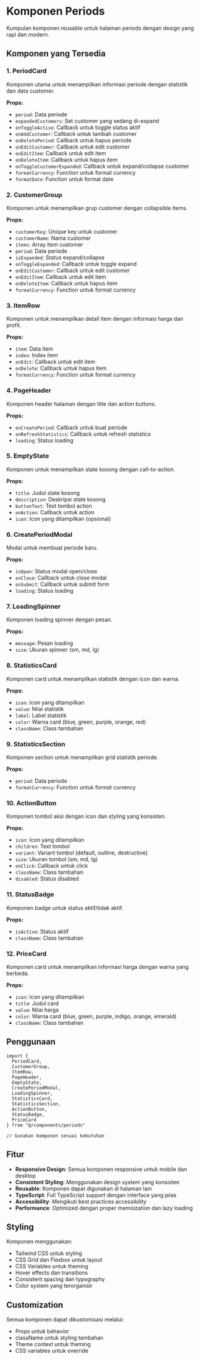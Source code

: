 # Komponen Periods

Kumpulan komponen reusable untuk halaman periods dengan design yang rapi dan modern.

## Komponen yang Tersedia

### 1. PeriodCard
Komponen utama untuk menampilkan informasi periode dengan statistik dan data customer.

**Props:**
- `period`: Data periode
- `expandedCustomers`: Set customer yang sedang di-expand
- `onToggleActive`: Callback untuk toggle status aktif
- `onAddCustomer`: Callback untuk tambah customer
- `onDeletePeriod`: Callback untuk hapus periode
- `onEditCustomer`: Callback untuk edit customer
- `onEditItem`: Callback untuk edit item
- `onDeleteItem`: Callback untuk hapus item
- `onToggleCustomerExpanded`: Callback untuk expand/collapse customer
- `formatCurrency`: Function untuk format currency
- `formatDate`: Function untuk format date

### 2. CustomerGroup
Komponen untuk menampilkan grup customer dengan collapsible items.

**Props:**
- `customerKey`: Unique key untuk customer
- `customerName`: Nama customer
- `items`: Array item customer
- `period`: Data periode
- `isExpanded`: Status expand/collapse
- `onToggleExpanded`: Callback untuk toggle expand
- `onEditCustomer`: Callback untuk edit customer
- `onEditItem`: Callback untuk edit item
- `onDeleteItem`: Callback untuk hapus item
- `formatCurrency`: Function untuk format currency

### 3. ItemRow
Komponen untuk menampilkan detail item dengan informasi harga dan profit.

**Props:**
- `item`: Data item
- `index`: Index item
- `onEdit`: Callback untuk edit item
- `onDelete`: Callback untuk hapus item
- `formatCurrency`: Function untuk format currency

### 4. PageHeader
Komponen header halaman dengan title dan action buttons.

**Props:**
- `onCreatePeriod`: Callback untuk buat periode
- `onRefreshStatistics`: Callback untuk refresh statistics
- `loading`: Status loading

### 5. EmptyState
Komponen untuk menampilkan state kosong dengan call-to-action.

**Props:**
- `title`: Judul state kosong
- `description`: Deskripsi state kosong
- `buttonText`: Text tombol action
- `onAction`: Callback untuk action
- `icon`: Icon yang ditampilkan (opsional)

### 6. CreatePeriodModal
Modal untuk membuat periode baru.

**Props:**
- `isOpen`: Status modal open/close
- `onClose`: Callback untuk close modal
- `onSubmit`: Callback untuk submit form
- `loading`: Status loading

### 7. LoadingSpinner
Komponen loading spinner dengan pesan.

**Props:**
- `message`: Pesan loading
- `size`: Ukuran spinner (sm, md, lg)

### 8. StatisticsCard
Komponen card untuk menampilkan statistik dengan icon dan warna.

**Props:**
- `icon`: Icon yang ditampilkan
- `value`: Nilai statistik
- `label`: Label statistik
- `color`: Warna card (blue, green, purple, orange, red)
- `className`: Class tambahan

### 9. StatisticsSection
Komponen section untuk menampilkan grid statistik periode.

**Props:**
- `period`: Data periode
- `formatCurrency`: Function untuk format currency

### 10. ActionButton
Komponen tombol aksi dengan icon dan styling yang konsisten.

**Props:**
- `icon`: Icon yang ditampilkan
- `children`: Text tombol
- `variant`: Variant tombol (default, outline, destructive)
- `size`: Ukuran tombol (sm, md, lg)
- `onClick`: Callback untuk click
- `className`: Class tambahan
- `disabled`: Status disabled

### 11. StatusBadge
Komponen badge untuk status aktif/tidak aktif.

**Props:**
- `isActive`: Status aktif
- `className`: Class tambahan

### 12. PriceCard
Komponen card untuk menampilkan informasi harga dengan warna yang berbeda.

**Props:**
- `icon`: Icon yang ditampilkan
- `title`: Judul card
- `value`: Nilai harga
- `color`: Warna card (blue, green, purple, indigo, orange, emerald)
- `className`: Class tambahan

## Penggunaan

```tsx
import {
  PeriodCard,
  CustomerGroup,
  ItemRow,
  PageHeader,
  EmptyState,
  CreatePeriodModal,
  LoadingSpinner,
  StatisticsCard,
  StatisticsSection,
  ActionButton,
  StatusBadge,
  PriceCard
} from "@/components/periods"

// Gunakan komponen sesuai kebutuhan
```

## Fitur

- **Responsive Design**: Semua komponen responsive untuk mobile dan desktop
- **Consistent Styling**: Menggunakan design system yang konsisten
- **Reusable**: Komponen dapat digunakan di halaman lain
- **TypeScript**: Full TypeScript support dengan interface yang jelas
- **Accessibility**: Mengikuti best practices accessibility
- **Performance**: Optimized dengan proper memoization dan lazy loading

## Styling

Komponen menggunakan:
- Tailwind CSS untuk styling
- CSS Grid dan Flexbox untuk layout
- CSS Variables untuk theming
- Hover effects dan transitions
- Consistent spacing dan typography
- Color system yang terorganisir

## Customization

Semua komponen dapat dikustomisasi melalui:
- Props untuk behavior
- className untuk styling tambahan
- Theme context untuk theming
- CSS variables untuk override
